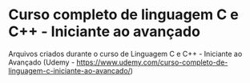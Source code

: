 # Curso completo de linguagem C e C++ - Iniciante ao avançado
Arquivos criados durante o curso de Linguagem C e C++ - Iniciante ao Avançado (Udemy - https://www.udemy.com/curso-completo-de-linguagem-c-iniciante-ao-avancado/)
